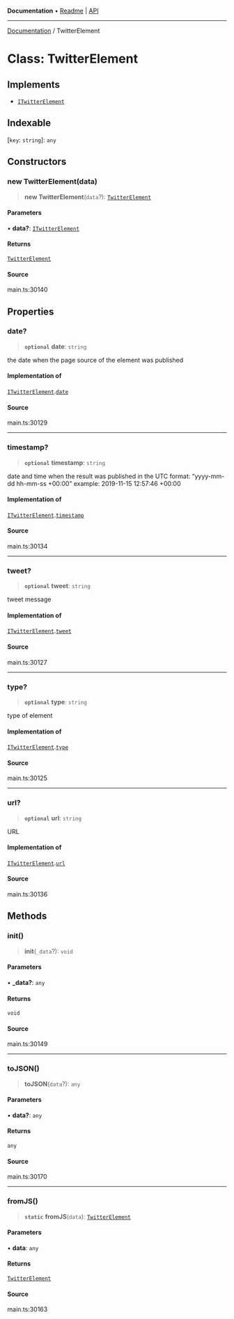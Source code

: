 **Documentation** • [Readme](../README.md) \| [API](../globals.md)

***

[Documentation](../README.md) / TwitterElement

# Class: TwitterElement

## Implements

- [`ITwitterElement`](../interfaces/ITwitterElement.md)

## Indexable

 \[`key`: `string`\]: `any`

## Constructors

### new TwitterElement(data)

> **new TwitterElement**(`data`?): [`TwitterElement`](TwitterElement.md)

#### Parameters

• **data?**: [`ITwitterElement`](../interfaces/ITwitterElement.md)

#### Returns

[`TwitterElement`](TwitterElement.md)

#### Source

main.ts:30140

## Properties

### date?

> **`optional`** **date**: `string`

the date when the page source of the element was published

#### Implementation of

[`ITwitterElement`](../interfaces/ITwitterElement.md).[`date`](../interfaces/ITwitterElement.md#date)

#### Source

main.ts:30129

***

### timestamp?

> **`optional`** **timestamp**: `string`

date and time when the result was published
in the UTC format: “yyyy-mm-dd hh-mm-ss +00:00”
example:
2019-11-15 12:57:46 +00:00

#### Implementation of

[`ITwitterElement`](../interfaces/ITwitterElement.md).[`timestamp`](../interfaces/ITwitterElement.md#timestamp)

#### Source

main.ts:30134

***

### tweet?

> **`optional`** **tweet**: `string`

tweet message

#### Implementation of

[`ITwitterElement`](../interfaces/ITwitterElement.md).[`tweet`](../interfaces/ITwitterElement.md#tweet)

#### Source

main.ts:30127

***

### type?

> **`optional`** **type**: `string`

type of element

#### Implementation of

[`ITwitterElement`](../interfaces/ITwitterElement.md).[`type`](../interfaces/ITwitterElement.md#type)

#### Source

main.ts:30125

***

### url?

> **`optional`** **url**: `string`

URL

#### Implementation of

[`ITwitterElement`](../interfaces/ITwitterElement.md).[`url`](../interfaces/ITwitterElement.md#url)

#### Source

main.ts:30136

## Methods

### init()

> **init**(`_data`?): `void`

#### Parameters

• **\_data?**: `any`

#### Returns

`void`

#### Source

main.ts:30149

***

### toJSON()

> **toJSON**(`data`?): `any`

#### Parameters

• **data?**: `any`

#### Returns

`any`

#### Source

main.ts:30170

***

### fromJS()

> **`static`** **fromJS**(`data`): [`TwitterElement`](TwitterElement.md)

#### Parameters

• **data**: `any`

#### Returns

[`TwitterElement`](TwitterElement.md)

#### Source

main.ts:30163
